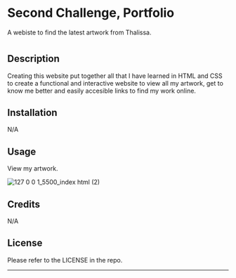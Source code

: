 # Second Challenge, Portfolio
A webiste to find the latest artwork from Thalissa.

# <Thalissa Valery Artwork>

## Description

Creating this website put together all that I have learned in HTML and CSS to create a functional and interactive website to view all my artwork, get to know me better and easily accesible links to find my work online.

## Installation

N/A

## Usage

View my artwork. 

![127 0 0 1_5500_index html (2)](https://user-images.githubusercontent.com/125854665/230758708-6f264872-0c58-4d53-8f12-ceb3e76dff17.png)


## Credits

N/A

## License

Please refer to the LICENSE in the repo.

---
